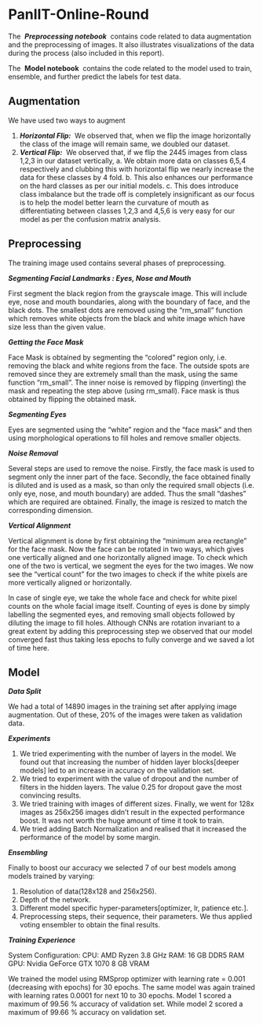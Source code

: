 # PanIIT-Online-Round

The ​ **_Preprocessing notebook_** ​ contains code related to data augmentation and the
preprocessing of images. It also illustrates visualizations of the data during the process
(also included in this report).

The ​ **Model notebook** ​ contains the code related to the model used to train, ensemble,
and further predict the labels for test data.


## Augmentation

We have used two ways to augment

1. **_Horizontal Flip:_** ​ We observed that, when we flip the image horizontally the class
    of the image will remain same, we doubled our dataset.
2. **_Vertical Flip:_** ​ We observed that, if we flip the 2445 images from class 1,2,3 in
    our dataset vertically,
       a. We obtain more data on classes 6,5,4 respectively and clubbing this with
          horizontal flip we nearly increase the data for these classes by 4 fold.
       b. This also enhances our performance on the hard classes as per our initial
          models.
       c. This does introduce class imbalance but the trade off is completely
          insignificant as our focus is to help the model better learn the curvature of
          mouth as differentiating between classes 1,2,3 and 4,5,6 is very easy for
          our model as per the confusion matrix analysis.


## Preprocessing

The training image used contains several phases of preprocessing.

**_Segmenting Facial Landmarks : Eyes, Nose and Mouth_**

First segment the black region from the grayscale image. This will include eye, nose
and mouth boundaries, along with the boundary of face, and the black dots. The
smallest dots are removed using the “rm_small” function which removes white objects
from the black and white image which have size less than the given value.

**_Getting the Face Mask_**

Face Mask is obtained by segmenting the “colored” region only, i.e. removing the black
and white regions from the face. The outside spots are removed since they are
extremely small than the mask, using the same function “rm_small”. The inner noise is
removed by flipping (inverting) the mask and repeating the step above (using rm_small).
Face mask is thus obtained by flipping the obtained mask.

**_Segmenting Eyes_**

Eyes are segmented using the “white” region and the “face mask” and then using
morphological operations to fill holes and remove smaller objects.


**_Noise Removal_**

Several steps are used to remove the noise. Firstly, the face mask is used to segment
only the inner part of the face.
Secondly, the face obtained finally is diluted and is used as a mask, so than only the
required small objects (i.e. only eye, nose, and mouth boundary) are added. Thus the
small “dashes” which are required are obtained.
Finally, the image is resized to match the corresponding dimension.

**_Vertical Alignment_**

Vertical alignment is done by first obtaining the “minimum area rectangle” for the face
mask. Now the face can be rotated in two ways, which gives one vertically aligned and
one horizontally aligned image.
To check which one of the two is vertical, we segment the eyes for the two images. We
now see the “vertical count” for the two images to check if the white pixels are more
vertically aligned or horizontally.


In case of single eye, we take the whole face and check for white pixel counts on the
whole facial image itself.
Counting of eyes is done by simply labelling the segmented eyes, and removing small
objects followed by diluting the image to fill holes.
Although CNNs are rotation invariant to a great extent by adding this preprocessing step
we observed that our model converged fast thus taking less epochs to fully converge
and we saved a lot of time here.



## Model

**_Data Split_**

We had a total of 14890 images in the training set after applying image augmentation.
Out of these, 20% of the images were taken as validation data.


**_Experiments_**

1. We tried experimenting with the number of layers in the model. We found out that
    increasing the number of hidden layer blocks[deeper models] led to an increase
    in accuracy on the validation set.
2. We tried to experiment with the value of dropout and the number of filters in the
    hidden layers. The value 0.25 for dropout gave the most convincing results.
3. We tried training with images of different sizes. Finally, we went for 128x
    images as 256x256 images didn’t result in the expected performance boost. It
    was not worth the huge amount of time it took to train.
4. We tried adding Batch Normalization and realised that it increased the
    performance of the model by some margin.


**_Ensembling_**

Finally to boost our accuracy we selected 7 of our best models among models trained
by varying:
1. Resolution of data(128x128 and 256x256).
2. Depth of the network.
3. Different model specific hyper-parameters[optimizer, lr, patience etc.].
4. Preprocessing steps, their sequence, their parameters.
We thus applied voting ensembler to obtain the final results.

**_Training Experience_**

System Configuration:
CPU: AMD Ryzen 3.8 GHz
RAM: 16 GB DDR5 RAM
GPU: Nvidia GeForce GTX 1070 8 GB VRAM


We trained the model using RMSprop optimizer with learning rate = 0.001 (decreasing
with epochs) for 30 epochs. The same model was again trained with learning rates
0.0001 for next 10 to 30 epochs.
Model 1 scored a maximum of 99.56 % accuracy of validation set. While model 2
scored a maximum of 99.66 % accuracy on validation set.


